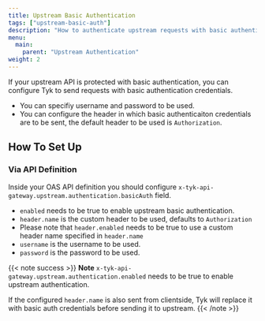 ```yaml
---
title: Upstream Basic Authentication
tags: ["upstream-basic-auth"]
description: "How to authenticate upstream requests with basic authentication"
menu:
  main:
    parent: "Upstream Authentication"
weight: 2
---
```


If your upstream API is protected with basic authentication, you can configure Tyk to send requests with basic authentication credentials.

- You can specifiy username and password to be used. 
- You can configure the header in which basic authenticaiton credentials are to be sent, the default header to be used is `Authorization`. 


## How To Set Up

### Via API Definition

Inside your OAS API definition you should configure `x-tyk-api-gateway.upstream.authentication.basicAuth` field.
- `enabled` needs to be true to enable upstream basic authentication.
- `header.name` is the custom header to be used, defaults to `Authorization`
- Please note that `header.enabled` needs to be true to use a custom header name specified in `header.name`
- `username` is the username to be used.
- `password` is the password to be used.

{{< note success >}}
**Note**
`x-tyk-api-gateway.upstream.authentication.enabled` needs to be true to enable upstream authentication.

If the configured `header.name` is also sent from clientside, Tyk will replace it with basic auth credentials before sending it to upstream.
{{< /note >}}
